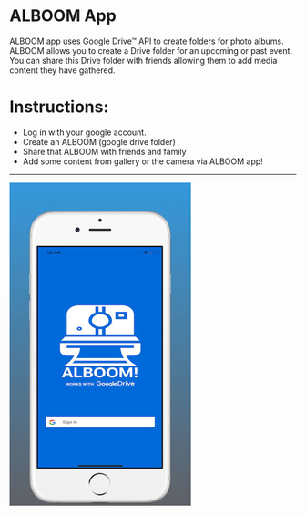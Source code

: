 # ALBOOM App 

ALBOOM app uses Google Drive™ API to create folders for photo albums. ALBOOM allows you to create a Drive folder for an upcoming or past event. You can share this Drive folder with friends allowing them to add media content they have gathered.


# Instructions:
- Log in with your google account.
- Create an ALBOOM (google drive folder) 
- Share that ALBOOM with friends and family
- Add some content from gallery or the camera via ALBOOM app!

-------------------

![alt tag](https://github.com/keithcaff/ALBOOM/blob/master/screenshots/sc1.png)


